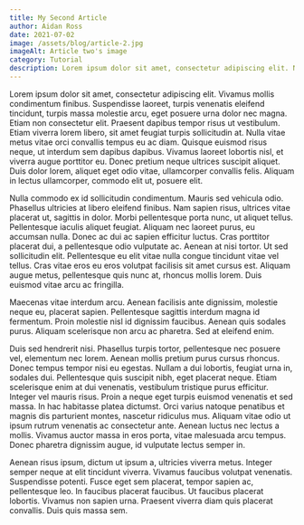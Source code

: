 ```yaml
---
title: My Second Article
author: Aidan Ross
date: 2021-07-02
image: /assets/blog/article-2.jpg
imageAlt: Article two's image
category: Tutorial
description: Lorem ipsum dolor sit amet, consectetur adipiscing elit. Nullam ut dolor nulla. Suspendisse ut tortor ac nisi commodo sodales et sit amet massa. Duis tincidunt diam ut ante sollicitudin, sit amet mattis nunc pretium. Aenean rutrum dui tortor, et elementum ante condimentum a.
---
```


Lorem ipsum dolor sit amet, consectetur adipiscing elit. Vivamus mollis condimentum finibus. Suspendisse laoreet, turpis venenatis eleifend tincidunt, turpis massa molestie arcu, eget posuere urna dolor nec magna. Etiam non consectetur elit. Praesent dapibus tempor risus ut vestibulum. Etiam viverra lorem libero, sit amet feugiat turpis sollicitudin at. Nulla vitae metus vitae orci convallis tempus eu ac diam. Quisque euismod risus neque, ut interdum sem dapibus dapibus. Vivamus laoreet lobortis nisl, et viverra augue porttitor eu. Donec pretium neque ultrices suscipit aliquet. Duis dolor lorem, aliquet eget odio vitae, ullamcorper convallis felis. Aliquam in lectus ullamcorper, commodo elit ut, posuere elit.

Nulla commodo ex id sollicitudin condimentum. Mauris sed vehicula odio. Phasellus ultricies at libero eleifend finibus. Nam sapien risus, ultrices vitae placerat ut, sagittis in dolor. Morbi pellentesque porta nunc, ut aliquet tellus. Pellentesque iaculis aliquet feugiat. Aliquam nec laoreet purus, eu accumsan nulla. Donec ac dui ac sapien efficitur luctus. Cras porttitor placerat dui, a pellentesque odio vulputate ac. Aenean at nisi tortor. Ut sed sollicitudin elit. Pellentesque eu elit vitae nulla congue tincidunt vitae vel tellus. Cras vitae eros eu eros volutpat facilisis sit amet cursus est. Aliquam augue metus, pellentesque quis nunc at, rhoncus mollis lorem. Duis euismod vitae arcu ac fringilla.

Maecenas vitae interdum arcu. Aenean facilisis ante dignissim, molestie neque eu, placerat sapien. Pellentesque sagittis interdum magna id fermentum. Proin molestie nisl id dignissim faucibus. Aenean quis sodales purus. Aliquam scelerisque non arcu ac pharetra. Sed at eleifend enim.

Duis sed hendrerit nisi. Phasellus turpis tortor, pellentesque nec posuere vel, elementum nec lorem. Aenean mollis pretium purus cursus rhoncus. Donec tempus tempor nisi eu egestas. Nullam a dui lobortis, feugiat urna in, sodales dui. Pellentesque quis suscipit nibh, eget placerat neque. Etiam scelerisque enim at dui venenatis, vestibulum tristique purus efficitur. Integer vel mauris risus. Proin a neque eget turpis euismod venenatis et sed massa. In hac habitasse platea dictumst. Orci varius natoque penatibus et magnis dis parturient montes, nascetur ridiculus mus. Aliquam vitae odio ut ipsum rutrum venenatis ac consectetur ante. Aenean luctus nec lectus a mollis. Vivamus auctor massa in eros porta, vitae malesuada arcu tempus. Donec pharetra dignissim augue, id vulputate lectus semper in.

Aenean risus ipsum, dictum ut ipsum a, ultricies viverra metus. Integer semper neque at elit tincidunt viverra. Vivamus faucibus volutpat venenatis. Suspendisse potenti. Fusce eget sem placerat, tempor sapien ac, pellentesque leo. In faucibus placerat faucibus. Ut faucibus placerat lobortis. Vivamus non sapien urna. Praesent viverra diam quis placerat convallis. Duis quis massa sem.